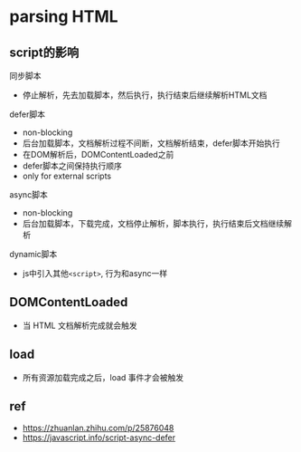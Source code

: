 # parsing HTML

## script的影响

同步脚本

- 停止解析，先去加载脚本，然后执行，执行结束后继续解析HTML文档

defer脚本

- non-blocking
- 后台加载脚本，文档解析过程不间断，文档解析结束，defer脚本开始执行
- 在DOM解析后，DOMContentLoaded之前
- defer脚本之间保持执行顺序
- only for external scripts

async脚本

- non-blocking
- 后台加载脚本，下载完成，文档停止解析，脚本执行，执行结束后文档继续解析

dynamic脚本

- js中引入其他`<script>`, 行为和async一样

## DOMContentLoaded

- 当 HTML 文档解析完成就会触发

## load

- 所有资源加载完成之后，load 事件才会被触发

## ref

- https://zhuanlan.zhihu.com/p/25876048
- https://javascript.info/script-async-defer
